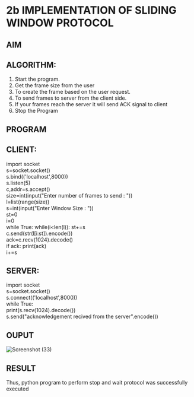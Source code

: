 # 2b IMPLEMENTATION OF SLIDING WINDOW PROTOCOL
## AIM
## ALGORITHM:
1. Start the program.
2. Get the frame size from the user
3. To create the frame based on the user request.
4. To send frames to server from the client side.
5. If your frames reach the server it will send ACK signal to client
6. Stop the Program
## PROGRAM
## CLIENT:
import socket<br> 
s=socket.socket() <br>
s.bind(('localhost',8000)) <br>
s.listen(5) <br>
c,addr=s.accept() <br>
size=int(input("Enter number of frames to send : ")) <br>
l=list(range(size)) <br>
s=int(input("Enter Window Size : ")) <br>
st=0 <br>
i=0 <br>
while True:
while(i<len(l)):
st+=s <br>
c.send(str(l[i:st]).encode()) <br>
ack=c.recv(1024).decode() <br>
if ack: 
   print(ack) <br>
    i+=s <br>
 
## SERVER: 
import socket <br>
s=socket.socket() <br>
s.connect(('localhost',8000))<br>
while True:    
    print(s.recv(1024).decode()) <br>
    s.send("acknowledgement recived from the server".encode()) <br>
## OUPUT
![Screenshot (33)](https://github.com/user-attachments/assets/bac6a6fc-6f53-4276-af38-5c72687b1bd5)

## RESULT
Thus, python program to perform stop and wait protocol was successfully executed
